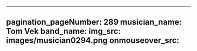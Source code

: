 ------
pagination_pageNumber: 289
musician_name: Tom Vek
band_name: 
img_src: images/musician0294.png
onmouseover_src: 
------